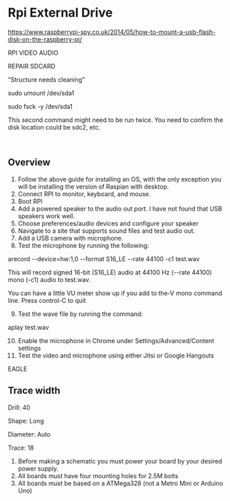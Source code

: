 # Rpi External Drive

https://www.raspberrypi-spy.co.uk/2014/05/how-to-mount-a-usb-flash-disk-on-the-raspberry-pi/

RPI VIDEO AUDIO

REPAIR SDCARD

“Structure needs cleaning”

sudo umount /dev/sda1

sudo fsck -y /dev/sda1

This second command might need to be run twice. You need to confirm the disk location could be sdc2, etc.

 

## Overview

1.  Follow the above guide for installing an OS, with the only exception you will be installing the version of Raspian with desktop.
2.  Connect RPI to monitor, keyboard, and mouse.
3.  Boot RPI
4.  Add a powered speaker to the audio out port. I have not found that USB speakers work well.
5.  Choose preferences/audio devices and configure your speaker
6.  Navigate to a site that supports sound files and test audio out.
7.  Add a USB camera with microphone.
8.  Test the microphone by running the following:

arecord --device=hw:1,0 --format S16\_LE --rate 44100 -c1 test.wav

This will record signed 16-bit (S16\_LE) audio at 44100 Hz (--rate 44100) mono (-c1) audio to test.wav.

You can have a little VU meter show up if you add to the-V mono command line. Press control-C to quit

9.  Test the wave file by running the command:

aplay test.wav

10. Enable the microphone in Chrome under Settings/Advanced/Content settings
11. Test the video and microphone using either Jitsi or Google Hangouts

EAGLE

## Trace width

Drill: 40

Shape: Long

Diameter: Auto

Trace: 18

1.  Before making a schematic you must power your board by your desired power supply.
2.  All boards must have four mounting holes for 2.5M bolts
3.  All boards must be based on a ATMega328 (not a Metro Mini or Arduino Uno)
